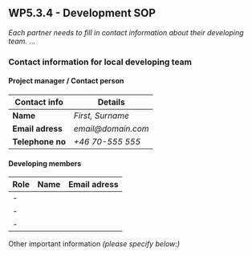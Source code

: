 ## WP5.3.4 - Development SOP

*Each partner needs to fill in contact information about their developing team.*
...

### Contact information for local developing team

#### Project manager / Contact person
| Contact info      | Details                        |
| ----------------- | ------------------------------ |
| **Name**          |  _First, Surname_              |
| **Email adress**  |  _email@domain.com_            |
| **Telephone no**  |  _+46 70-555 555_              |

#### Developing members
|     Role       |      Name         |              Email adress                 |
| -------------  | ----------------- | ----------------------------------------- |
|      -         |                   |                                           |
|      -         |                   |                                           |
|      -         |                   |                                           |             

Other important information _(please specify below:)_ 
